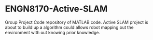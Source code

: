 # ENGN8170-Active-SLAM
Group Project Code repository of MATLAB code. Active SLAM project is about to build up a algorithm could allows robot mapping out the environment with out knowing prior knowledge.
